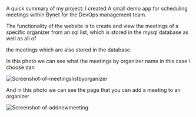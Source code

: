 A quick summary of my project: I created A small demo app for scheduling meetings within Bynet for the DevOps management team.

The functionality of the website is to create and view the meetings of a specific organizer from an sql list, which is stored in the mysql database as well as all of

the meetings which are also stored in the database.






In this photo we can see what the meetings by organizer name in this case i choose dan

![Screenshot-of-meetingslistbyorganizer](https://user-images.githubusercontent.com/99126106/193565691-dae76493-4beb-46a3-8baf-889663d68ddb.png)


And in this photo we can see the page that you can add a meeting to an organizer

![Screenshot-of-addnewmeeting](https://user-images.githubusercontent.com/99126106/193567238-9aa5d8b1-2404-41e3-84cf-25a3d47538e7.png)



